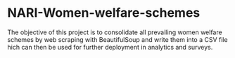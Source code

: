 # NARI-Women-welfare-schemes

The objective of this project is to consolidate all prevailing women welfare schemes by web scraping with BeautifulSoup and write them into a CSV file hich can then be used for further deployment in analytics and surveys.
